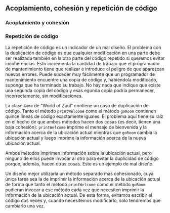 ## Acoplamiento, cohesión y repetición de código

### Acoplamiento y cohesión



### Repetición de código

La repetición de código es un indicador de un mal diseño. El problema con la duplicación de código es que cualquier modificación en una parte debe ser realizada también en la otra parte del código repetido si queremos evitar incoherencias. Esto incrementa la cantidad de trabajo que el programador de mantenimiento tiene que realizar e introduce el peligro de que aparezcan nuevos errores. Puede suceder muy fácilmente que un programador de mantenimiento encuentre una copia de código y, habiéndola modificado, suponga que ha terminado su trabajo. No hay nada que indique que existe una segunda copia del código y esas egunda copia podría permanecer, incorrectamente, sin modificaciones.

La clase `Game` de "World of Zuul" contiene un caso de duplicación de código. Tanto el método `printWelcome` como el método `goRoom` contienen quince líneas de código exactamente iguales. El problema aquí tiene su raíz en el hecho de que ambos métodos hacen dos cosas (es decir, tienen una baja cohesión): `printWelcome` imprime el mensaje de bienvenida y la información acerca de la ubicación actual mientras que `goRoom` cambia la ubicación actual y luego imprime la información acerca de la nueva ubicación actual.

Ambos métodos imprimen información sobre la ubicación actual, pero ninguno de ellos puede invocar al otro para evitar la duplicidad de código porque, además, hacen otras cosas. Este es un ejemplo de mal diseño.

Un diseño mejor utilizaría un método separado mas cohesionado, cuya única tarea sea la de imprimir la información acerca de la ubicación actual de forma que tanto el método `printWelcome` como el método `goRoom` pudieran invocar a ese método cada vez que necesiten imprimir la información de la ubicación actual. De esta forma, evitamos escribir el código dos veces y, cuando necesitemos modificarlo, solo tendremos que cambiarlo una vez.
